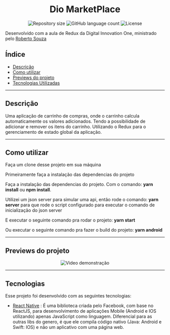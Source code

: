 <h1 align="center">
  Dio MarketPlace
</h1>

<p align="center">
 <img alt="Repository size" src="https://img.shields.io/github/repo-size/luizeduul/ShoppingCart">
 <img alt="GitHub language count" src="https://img.shields.io/github/languages/count/luizeduul/ShoppingCart">
 <img alt="License" src="https://img.shields.io/badge/license-MIT-brightgreen">
</p>
<p>Desenvolvido com a aula de Redux da Digital Innovation One,  ministrado pelo <a href="https://github.com/robertosousa1/" target="_blank" rel="noopener noreferrer nofollow">Roberto Souza</a></p>

## Índice
- [Descrição](#descrição)
- [Como utilizar](#como-utilizar)
- [Previews do projeto](#previews-do-projeto)
- [Tecnologias Utilizadas](#tecnologias)

---

## Descrição
<p>Uma aplicação de carrinho de compras, onde o carrinho calcula automaticamente os valores adicionados.
Tendo a possibilidade de adicionar e remover os itens do carrinho. Utilizando o Redux para o gerenciamento de estado global da aplicação.</p>

---

## Como utilizar
<p>Faça um clone desse projeto em sua máquina</p>
<p>Primeiramente faça a instalação das dependencias do projeto</p>
<p>Faça a instalação das dependencias do projeto. Com o comando: <strong>yarn install</strong> ou <strong>npm install</strong>.</p>
<p>Utilizei um json server para simular uma api, então rode o comando: <strong>yarn server</strong> para que rode o script configurado para executar o comando de inicialização do json server</p>
<p>E executar o seguinte comando pra rodar o projeto: <strong>yarn start</strong></p>
<p>Ou executar o seguinte comando pra fazer o build do projeto: <strong>yarn android</strong></p>

---

## Previews do projeto

<p align="center">
 <img src="https://ik.imagekit.io/8qmbx6p1dq/DioMarket_Redux_App/dio_market_app_gif_p_mrmSITg.gif" alt="Video demonstração"/>
</p>

---

## Tecnologias
 Esse projeto foi desenvolvido com as seguintes tecnologias:
  - [React Native](https://facebook.github.io/react-native/) : É uma biblioteca criada pelo Facebook, com base no ReactJS, para desenvolvimento de aplicações Mobile (Android e IOS utilizando) apenas JavaScript como linguagem. Diferencial para as outras libs do genero, é que ele compila código nativo (Java: Android e Swift: IOS) e não um aplicativo com uma página web.
